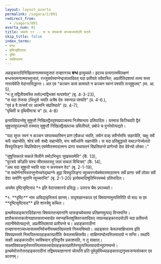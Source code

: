 ```yaml
---
layout: layout_avarta
permalink: /sagara/2/091
redirect_from:
  - /sagara/091
avarta_num: 91
title: आवर्तः ९१ -- स च संस्कारो बन्ध्याध्यासेऽपि घटते
skip_title: false
index_terms:
- बन्धः
- दृष्टिसृष्टिवादः
- दृष्टिः
- साक्षिभास्यः
---
```


अहङ्कारादिनिखिलानात्मवस्तुजातं तज्ज्ञानञ्च **बन्ध** इत्युच्यते।
इदञ्च प्रत्यगात्मविलक्षणं बन्धरूपमनात्मवस्तुजातं, रज्जुसर्पस्वप्नेन्द्रजालादिवत् यदा प्रतीयते तदैवास्ति;
अप्रतीतिदशायां तस्य सत्ता नास्त्येवेति वेदान्तसिद्धान्तः।
अत एव
"कञ्चन कामं कामयते न कञ्चन स्वप्नं पश्यति तत्सुषुप्तम्" (मा. आ. 5),  
"न तु तद्वितीयमस्ति ततोऽन्यद्विभक्तं यत्पश्येत्" (बृ. 4-3-23),  
"स यदा तेजसा ऽभिभूतो भवति अत्रैष देवः स्वप्नान्न पश्यति" (प्र. 4-6.),  
"एवं ह वै तत्सर्वं पर आत्मनि संप्रतिष्ठते" (प्र. 4-7),  
"पृथिवी च पृथिवीमात्रा च" (प्र. 4-8)

इत्यादिवेदान्तेषु सुषुप्तौ निखिलद्वैतदृश्यप्रपञ्चस्य निःशेषाभावः प्रतिपादितः।
यस्मान्न किञ्चिदपि द्वैतं सुषुप्तावुपलभ्यते तस्मात् सुषुप्तौ निखिलद्वैतप्रपञ्चः प्रविलीयते,
प्रबोधे च पुनरेवोत्पद्यते।

"यदा सुप्तः स्वनं न कञ्चन पश्यत्यथास्मिन् 
प्राण एवैकधा भवति, तथैनं वाक् सर्वैर्नामभिः सहाप्येति, 
चक्षुः सर्वे रूपैः सहाप्येति, 
श्रोत्रं सर्वैः शब्दैः सहाप्येति, 
मनः सर्वैर्ध्यानैः सहाप्येति। 
स यदा प्रतिबुद्धयते 
यथाऽग्नेर्ज्वलतो विस्फुलिङ्गा विप्रतिष्ठेरन् 
एवमेवैतस्मादात्मनः प्राणा यथायतनं विप्रतिष्ठन्ते 
प्राणेभ्यो देवा देवेभ्यो लोकाः।" 

"सुषुप्तिकाले सकले विलीने तमोऽभिभूतः सुखरूपमेति" (कै. 13),  
"पुरत्रये क्रीडति यश्च जीवस्ततस्तु जातं सकलं विचित्रम्" (कै. 14),  
"अथ यदा सुषुप्तो भवति यदा न कस्यचन वेद" (बृ. 2-1-19),  
"स यथोर्णनाभिस्तन्तुनोच्चरेद्यथाग्नेः क्षुद्रा विस्फुलिङ्गा
व्युच्चरन्त्येवमेवास्मादात्मनः सर्वे प्राणाः सर्वे लोका सर्वे देवाः सर्वाणि भूतानि व्युच्चरन्ति" (बृ. 2-1-20) इत्येवमादिश्रुतिभिरयमर्थः प्रतिपादितः।

अयमेव दृष्टिसृष्टिवाद *१ इति वेदान्तशास्त्रे प्रसिद्धः।
उत्तरत्र चैषः प्रपञ्च्यते।

<div class="footnote" markdown="1">
*१. **दृष्टिः** नाम अविद्यावृत्तिरूपं ज्ञानम्।
तादृशज्ञानकाल एवं विषयाणामुत्पत्तिरिति
यो वादः स एव **दृष्टिसृष्टिवाद** इति शास्त्रेषु कथितः।
</div>

इत्थमेवाहङ्कारादिदेहान्ता विषयास्तज्ज्ञानानि चासङ्ख्येयतया प्रतिक्षणमुत्पद्य विनश्यन्ति।
ज्ञातैकसत्ताकत्वेनाज्ञातसत्ताभावादेव स्वप्नहस्तिशुक्तिरजतादिवत् जाग्रत्यहङ्कारादयोऽपि यदा प्रतीयन्ते तदानीमेवोत्पद्यन्ते,
अप्रतीतिदशायां प्रलीयन्ते च।
अहङ्कारादीनां तज्ज्ञानानाञ्चाध्यासत्वमनिर्वचनीयख्यातिप्रस्तावे निरूपयिष्यते।
अहङ्कारः केवलसाक्षिभास्य
इति विषयप्रस्तावे निरूपितत्वादहङ्कारप्रतीतिः केवलसाक्षिरूपैव।
साक्षिणश्चोत्पत्तिलयादयो न सन्ति।
तथापि साक्षी अहङ्कारादीन् स्वविषयान्
वृत्तिद्वारैव प्रकाशयति, न तु साक्षात्।
साक्ष्यविषयकवृत्तेरुत्पत्तिलयसत्त्वादेवाहङ्कारप्रतीतेरप्युत्पत्तिलयादयोभ्युपगम्यन्ते।
इत्थमेवोत्तरोत्तराहङ्कारादीनां तद्विषयकज्ञानानां चोत्पत्तिं प्रति पूर्वपूर्वमिथ्याहङ्काराद्यनुभवजन्यसंस्कार
एव कारणम्।

